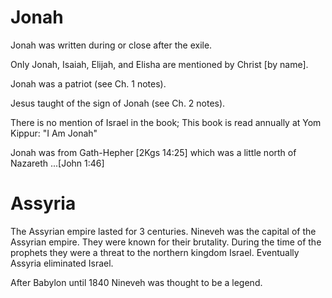 # Jonah

Jonah was written during or close after the exile.

Only Jonah, Isaiah, Elijah, and Elisha are mentioned by Christ [by name].

Jonah was a patriot (see Ch. 1 notes).

Jesus taught of the sign of Jonah (see Ch. 2 notes).

There is no mention of Israel in the book;
This book is read annually at Yom Kippur: "I Am Jonah"

Jonah was from Gath-Hepher [2Kgs 14:25] which was a little north of Nazareth
...[John 1:46]


# Assyria

The Assyrian empire lasted for 3 centuries.
Nineveh was the capital of the Assyrian empire.
They were known for their brutality.
During the time of the prophets they were a threat to the northern kingdom Israel.
Eventually Assyria eliminated Israel.

After Babylon until 1840 Nineveh was thought to be a legend.
